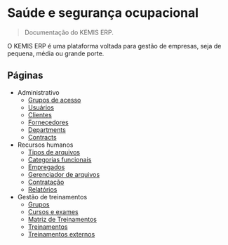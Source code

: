 # Saúde e segurança ocupacional

> Documentação do KEMIS ERP.

O KEMIS ERP é uma plataforma voltada para gestão de empresas, seja de pequena, média ou grande porte.

## Páginas

* Administrativo
    * [Grupos de acesso](modules/administrative/access-groups.md)
    * [Usuários](modules/administrative/users.md)
    * [Clientes](modules/administrative/customers.md)
    * [Fornecedores](modules/administrative/vendors.md)
    * [Departments](modules/administrative/departments.md)
    * [Contracts](modules/administrative/contracts.md)
* Recursos humanos
    * [Tipos de arquivos](modules/human-resources/file-types)
    * [Categorias funcionais](modules/human-resources/roles)
    * [Empregados](modules/human-resources/employees)
    * [Gerenciador de arquivos](modules/human-resources/file-manager)
    * [Contratação](modules/human-resources/hirings)
    * [Relatórios](modules/human-resources/reports)
* Gestão de treinamentos
    * [Grupos](modules/training-management/groups.md)
    * [Cursos e exames](modules/training-management/courses.md)
    * [Matriz de Treinamentos](modules/training-management/training-matrix.md)
    * [Treinamentos](modules/training-management/trainings.md)
    * [Treinamentos externos](modules/training-management/external-training.md)